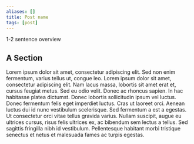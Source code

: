 ```yaml
---
aliases: []
title: Post name
tags: [post]
---
```


1-2 sentence overview

## A Section

Lorem ipsum dolor sit amet, consectetur adipiscing elit. Sed non enim fermentum, varius tellus ut, congue leo. Lorem ipsum dolor sit amet, consectetur adipiscing elit. Nam lacus massa, lobortis sit amet erat et, cursus feugiat metus. Sed eu odio velit. Donec ac rhoncus sapien. In hac habitasse platea dictumst. Donec lobortis sollicitudin ipsum vel luctus. Donec fermentum felis eget imperdiet luctus. Cras ut laoreet orci. Aenean luctus dui id nunc vestibulum scelerisque. Sed fermentum a est a egestas. Ut consectetur orci vitae tellus gravida varius. Nullam suscipit, augue eu ultrices cursus, risus felis ultrices ex, ac bibendum sem lectus a tellus. Sed sagittis fringilla nibh id vestibulum. Pellentesque habitant morbi tristique senectus et netus et malesuada fames ac turpis egestas.
